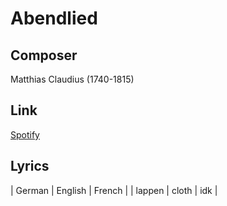 # Abendlied
## Composer
Matthias Claudius
(1740-1815)

## Link
[Spotify]([https://www.example.com](https://open.spotify.com/track/6NLQPlpc5UFhd2SSOYFBeM?si=766900fe3f254d9c))

## Lyrics
| German | English | French |
| lappen | cloth | idk |
